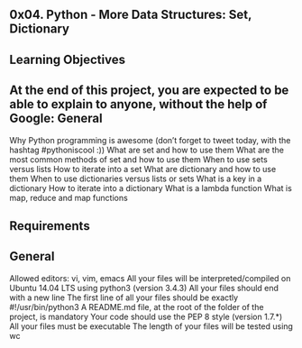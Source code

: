 0x04. Python - More Data Structures: Set, Dictionary
------------------------------------------------------------------
Learning Objectives
----------------------------------------------------------------
At the end of this project, you are expected to be able to explain to anyone,
without the help of Google:
General
----------------------------------------------------------------------------
Why Python programming is awesome (don’t forget to tweet today, with the hashtag #pythoniscool :))
What are set and how to use them
What are the most common methods of set and how to use them
When to use sets versus lists
How to iterate into a set
What are dictionary and how to use them
When to use dictionaries versus lists or sets
What is a key in a dictionary
How to iterate into a dictionary
What is a lambda function
What is map, reduce and map functions

Requirements
------------------------------------------------------------------------
General
-----------------------------------------------------------------
Allowed editors: vi, vim, emacs
All your files will be interpreted/compiled on Ubuntu 14.04 LTS
using python3 (version 3.4.3)
All your files should end with a new line
The first line of all your files should be exactly #!/usr/bin/python3
A README.md file, at the root of the folder of the project, is mandatory
Your code should use the PEP 8 style (version 1.7.*)
All your files must be executable
The length of your files will be tested using wc
